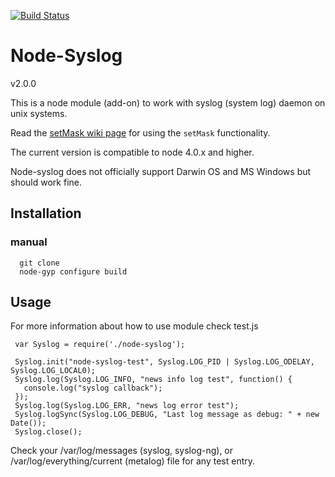 [![Build Status](https://travis-ci.org/Darkemon/node-syslog.svg?branch=master)](https://travis-ci.org/Darkemon/node-syslog)

# Node-Syslog

v2.0.0

This is a node module (add-on) to work with syslog (system log) daemon on unix systems.

Read the [setMask wiki page](https://github.com/schamane/node-syslog/wiki/setMask) for using the `setMask` functionality.

The current version is compatible to node 4.0.x and higher.

Node-syslog does not officially support Darwin OS and MS Windows but should work fine.

## Installation

### manual

      git clone
      node-gyp configure build

## Usage

For more information about how to use module check test.js

     var Syslog = require('./node-syslog');

     Syslog.init("node-syslog-test", Syslog.LOG_PID | Syslog.LOG_ODELAY, Syslog.LOG_LOCAL0);
     Syslog.log(Syslog.LOG_INFO, "news info log test", function() {
       console.log("syslog callback");
     });
     Syslog.log(Syslog.LOG_ERR, "news log error test");
     Syslog.logSync(Syslog.LOG_DEBUG, "Last log message as debug: " + new Date());
     Syslog.close();

Check your /var/log/messages (syslog, syslog-ng), or /var/log/everything/current (metalog) file for any test entry.
